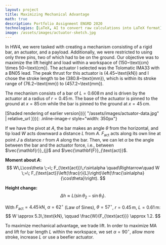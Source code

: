 ```yaml
---
layout: project
title: Maximizing Mechanical Advantage
math: true
description: Portfolio Assignment ENGRD 2020
technologies: [LaTeX, AI to convert raw calculations into LaTeX format]
image: /assets/images/actuator-sketch.jpg
---
```

In HW4, we were tasked with creating a mechanism consisting of a rigid bar, an actuator, and a payload. Additionally, we were restricted to using only three pins, two of which had to be on the ground. Our objective was to maximize the lift height and load within a workspace of \(150~\text{cm} \times 50~\text{cm}\). The actuator I selected was the Tolomatic IMA33 with a BN05 lead. The peak thrust for this actuator is \(4.45~\text{kN}\) and I chose the stroke length to be \(380.8~\text{mm}\), which is within its stroke range of \(76.2~\text{mm}\) to \(457.2~\text{mm}\).


The mechanism consists of a bar of $L = 0.608\,\text{m}$ and is driven by the actuator at a radius of $r = 0.45\,\text{m}$. The base of the actuator is pinned to the ground at $x = 85\,\text{cm}$ while the bar is pinned to the ground at $x = 45\,\text{cm}$.

[Shaded rendering of earlier version]({{ "/assets/images/actuator-data.jpg" | relative_url }}){: .inline-image-r style="width: 350px"}

If we have the pivot at $A$, the bar makes an angle $\theta$ from the horizontal, and tip load $W$ acts downward a distance $L$ from $A$. $F_{\text{act}}$ acts along its own line at point $J$ a distance $r$ from $A$ along the bar. Then, we can let $\alpha$ be the angle between the bar and the actuator force, i.e., between $\vec{\mathbf{r}}_{j}$ and $\vec{\mathbf{F}}_{\text{act}}$.


**Moment about $A$:**
$$
W\,L\cos\theta \;=\; F_{\text{act}}\,r\sin\alpha
\quad\Rightarrow\quad
W \;=\; F_{\text{act}}\left(\frac{r}{L}\right)\left(\frac{\sin\alpha}{\cos\theta}\right).
$$

**Height change:**
$$
\Delta h \approx L\big(\sin\theta_2 - \sin\theta_1\big).
$$

With $F_{\text{act}} = 4.45\,\text{kN}$, $\alpha = 62^\circ$ (Law of Sines), $\theta = 57^\circ$, $r = 0.45\,\text{m}$, $L = 0.61\,\text{m}$:
$$
W \approx 5.3\,\text{kN}, \qquad \frac{W}{F_{\text{act}}} \approx 1.2.
$$

To maximize mechanical advantage, we trade lift. In order to maximize MA and lift for bar length $L$ within the workspace, we set $\alpha = 90^\circ$, allow more stroke, increase $L$ or use a beefier actuator.










